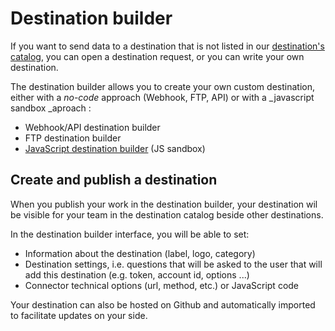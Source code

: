 # Destination builder

If you want to send data to a destination that is not listed in our [destination's catalog](../destinations-catalog/), you can open a destination request, or you can write your own destination.&#x20;

The destination builder allows you to create your own custom destination, either with a _no-code_ approach (Webhook, FTP, API) or with a _javascript sandbox _aproach :

* Webhook/API destination builder
* FTP destination builder
* [JavaScript destination builder](javascript-destination-builder/) (JS sandbox)

## Create and publish a destination

When you publish your work in the destination builder, your destination wil be visible for your team in the destination catalog beside other destinations.

In the destination builder interface, you will be able to set:

* Information about the destination (label, logo, category)
* Destination settings, i.e. questions that will be asked to the user that will add this destination (e.g. token, account id, options ...)
* Connector technical options (url, method, etc.) or JavaScript code

Your destination can also be hosted on Github and automatically imported to facilitate updates on your side.
